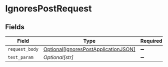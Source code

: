 # IgnoresPostRequest


## Fields

| Field                                                                                         | Type                                                                                          | Required                                                                                      | Description                                                                                   |
| --------------------------------------------------------------------------------------------- | --------------------------------------------------------------------------------------------- | --------------------------------------------------------------------------------------------- | --------------------------------------------------------------------------------------------- |
| `request_body`                                                                                | [Optional[IgnoresPostApplicationJSON]](../../models/operations/ignorespostapplicationjson.md) | :heavy_minus_sign:                                                                            | N/A                                                                                           |
| `test_param`                                                                                  | *Optional[str]*                                                                               | :heavy_minus_sign:                                                                            | N/A                                                                                           |